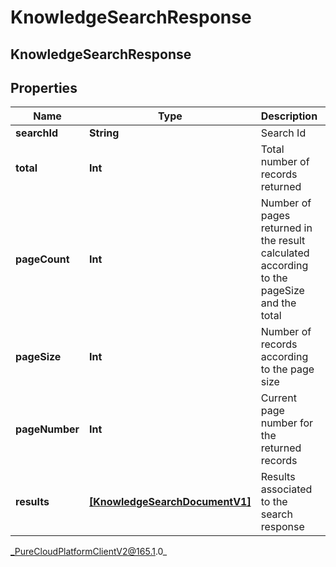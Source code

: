 # KnowledgeSearchResponse

## KnowledgeSearchResponse

## Properties

|Name | Type | Description | Notes|
|------------ | ------------- | ------------- | -------------|
| **searchId** | **String** | Search Id | [optional] |
| **total** | **Int** | Total number of records returned | [optional] |
| **pageCount** | **Int** | Number of pages returned in the result calculated according to the pageSize and the total | [optional] |
| **pageSize** | **Int** | Number of records according to the page size | [optional] |
| **pageNumber** | **Int** | Current page number for the returned records | [optional] |
| **results** | [**[KnowledgeSearchDocumentV1]**]([KnowledgeSearchDocumentV1]) | Results associated to the search response | [optional] |



_PureCloudPlatformClientV2@165.1.0_
